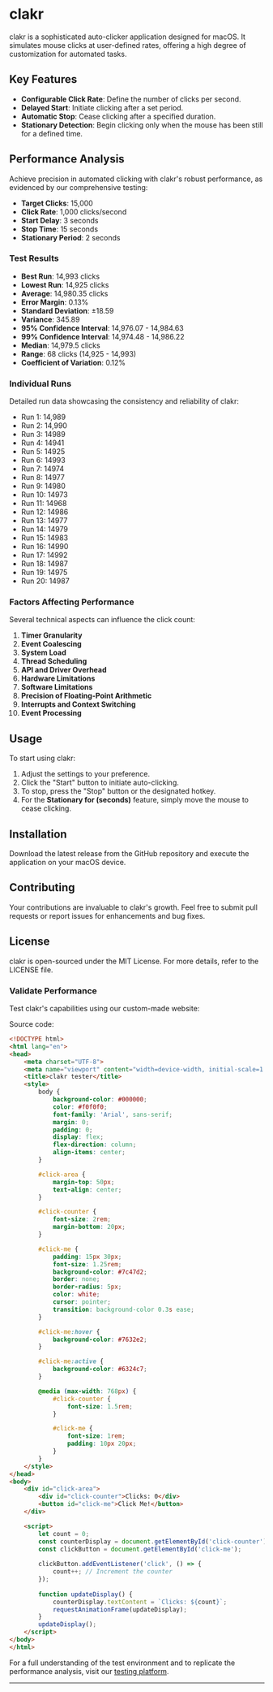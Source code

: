 # clakr

clakr is a sophisticated auto-clicker application designed for macOS. It simulates mouse clicks at user-defined rates, offering a high degree of customization for automated tasks.

## Key Features

- **Configurable Click Rate**: Define the number of clicks per second.
- **Delayed Start**: Initiate clicking after a set period.
- **Automatic Stop**: Cease clicking after a specified duration.
- **Stationary Detection**: Begin clicking only when the mouse has been still for a defined time.

## Performance Analysis

Achieve precision in automated clicking with clakr's robust performance, as evidenced by our comprehensive testing:

- **Target Clicks**: 15,000
- **Click Rate**: 1,000 clicks/second
- **Start Delay**: 3 seconds
- **Stop Time**: 15 seconds
- **Stationary Period**: 2 seconds

### Test Results

- **Best Run**: 14,993 clicks
- **Lowest Run**: 14,925 clicks
- **Average**: 14,980.35 clicks
- **Error Margin**: 0.13%
- **Standard Deviation**: ±18.59
- **Variance**: 345.89
- **95% Confidence Interval**: 14,976.07 - 14,984.63
- **99% Confidence Interval**: 14,974.48 - 14,986.22
- **Median**: 14,979.5 clicks
- **Range**: 68 clicks (14,925 - 14,993)
- **Coefficient of Variation**: 0.12%

### Individual Runs

Detailed run data showcasing the consistency and reliability of clakr:

- Run 1: 14,989
- Run 2: 14,990
- Run 3: 14989
- Run 4: 14941
- Run 5: 14925
- Run 6: 14993
- Run 7: 14974
- Run 8: 14977
- Run 9: 14980
- Run 10: 14973
- Run 11: 14968
- Run 12: 14986
- Run 13: 14977
- Run 14: 14979
- Run 15: 14983
- Run 16: 14990
- Run 17: 14992
- Run 18: 14987
- Run 19: 14975
- Run 20: 14987


### Factors Affecting Performance

Several technical aspects can influence the click count:

1. **Timer Granularity**
2. **Event Coalescing**
3. **System Load**
4. **Thread Scheduling**
5. **API and Driver Overhead**
6. **Hardware Limitations**
7. **Software Limitations**
8. **Precision of Floating-Point Arithmetic**
9. **Interrupts and Context Switching**
10. **Event Processing**

## Usage

To start using clakr:

1. Adjust the settings to your preference.
2. Click the "Start" button to initiate auto-clicking.
3. To stop, press the "Stop" button or the designated hotkey.
4. For the **Stationary for (seconds)** feature, simply move the mouse to cease clicking.

## Installation

Download the latest release from the GitHub repository and execute the application on your macOS device.

## Contributing

Your contributions are invaluable to clakr's growth. Feel free to submit pull requests or report issues for enhancements and bug fixes.

## License

clakr is open-sourced under the MIT License. For more details, refer to the LICENSE file.

### Validate Performance

Test clakr's capabilities using our custom-made website:

Source code:


```html
<!DOCTYPE html>
<html lang="en">
<head>
    <meta charset="UTF-8">
    <meta name="viewport" content="width=device-width, initial-scale=1.0">
    <title>clakr tester</title>
    <style>
        body {
            background-color: #000000;
            color: #f0f0f0;
            font-family: 'Arial', sans-serif;
            margin: 0;
            padding: 0;
            display: flex;
            flex-direction: column;
            align-items: center;
        }

        #click-area {
            margin-top: 50px;
            text-align: center;
        }

        #click-counter {
            font-size: 2rem;
            margin-bottom: 20px;
        }

        #click-me {
            padding: 15px 30px;
            font-size: 1.25rem;
            background-color: #7c47d2;
            border: none;
            border-radius: 5px;
            color: white;
            cursor: pointer;
            transition: background-color 0.3s ease;
        }

        #click-me:hover {
            background-color: #7632e2;
        }

        #click-me:active {
            background-color: #6324c7;
        }

        @media (max-width: 768px) {
            #click-counter {
                font-size: 1.5rem;
            }

            #click-me {
                font-size: 1rem;
                padding: 10px 20px;
            }
        }
    </style>
</head>
<body>
    <div id="click-area">
        <div id="click-counter">Clicks: 0</div>
        <button id="click-me">Click Me!</button>
    </div>

    <script>
        let count = 0;
        const counterDisplay = document.getElementById('click-counter');
        const clickButton = document.getElementById('click-me');
    
        clickButton.addEventListener('click', () => {
            count++; // Increment the counter
        });
    
        function updateDisplay() {
            counterDisplay.textContent = `Clicks: ${count}`;
            requestAnimationFrame(updateDisplay);
        }
        updateDisplay();
    </script>
</body>
</html>
```


For a full understanding of the test environment and to replicate the performance analysis, visit our [testing platform](#).

---